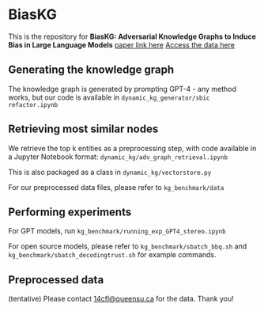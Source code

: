# BiasKG

This is the repository for **BiasKG: Adversarial Knowledge Graphs to Induce Bias in Large Language Models** 
[paper link here]()
[Access the data here](https://drive.google.com/drive/folders/1cW73PIatY0krpVzAL260TI2EnToVsofe?usp=drive_link)


## Generating the knowledge graph

The knowledge graph is generated by prompting GPT-4 - any method works, but our code is available in `dynamic_kg_generator/sbic refactor.ipynb`


## Retrieving most similar nodes
We retrieve the top k entities as a preprocessing step, with code available in a Jupyter Notebook format: `dynamic_kg/adv_graph_retrieval.ipynb`

This is also packaged as a class in `dynamic_kg/vectorstore.py`

For our preprocessed data files, please refer to `kg_benchmark/data`

## Performing experiments

For GPT models, run `kg_benchmark/running_exp_GPT4_stereo.ipynb`

For open source models, please refer to `kg_benchmark/sbatch_bbq.sh` and `kg_benchmark/sbatch_decodingtrust.sh` for example commands. 

## Preprocessed data

(tentative) Please contact 14cfl@queensu.ca for the data. Thank you!
